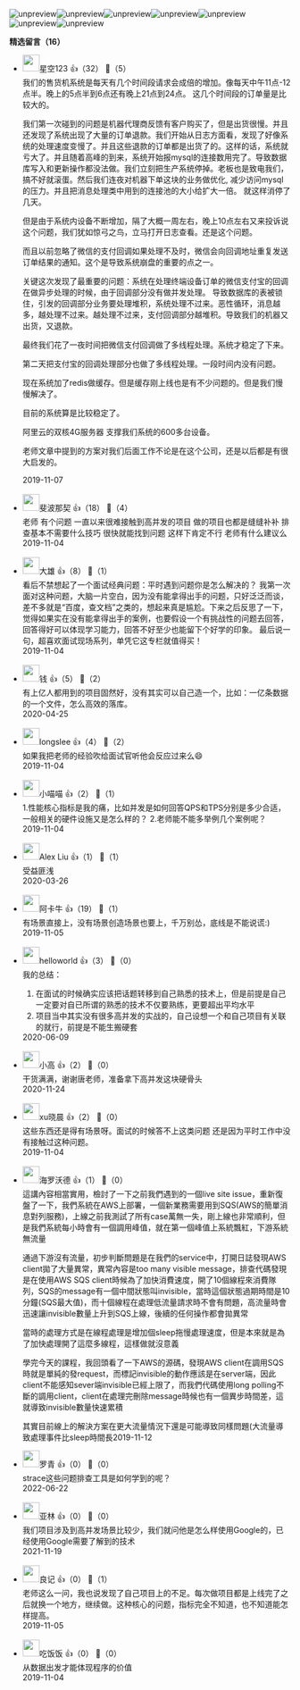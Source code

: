 ![unpreview](https://static001.geekbang.org/resource/image/44/37/44156010052717821b4bf726a8c20d37.jpg?wh=750%2A1212)![unpreview](https://static001.geekbang.org/resource/image/ad/18/ade92a3267329df2de7a2807c73bdc18.jpg?wh=750%2A1719)![unpreview](https://static001.geekbang.org/resource/image/bc/57/bc23df7cb8cf956aecfdae41c4740457.jpg?wh=750%2A1782)![unpreview](https://static001.geekbang.org/resource/image/ed/42/ed7bfcbb9ec098daacccfde3174cb342.jpg?wh=750%2A1317)![unpreview](https://static001.geekbang.org/resource/image/69/47/6964a5e0ce04430ff3993b39426a8847.jpg?wh=750%2A2017)![unpreview](https://static001.geekbang.org/resource/image/1a/09/1a115d21b519e783514b2ca27dffb909.jpg?wh=750%2A1770)![unpreview](https://static001.geekbang.org/resource/image/74/29/7429da91a4e32e50c0623563cc968f29.jpg?wh=750%2A1285)
<div><strong>精选留言（16）</strong></div><ul>
<li><img src="https://static001.geekbang.org/account/avatar/00/18/5d/f8/7de2c1cc.jpg" width="30px"><span>星空123</span> 👍（32） 💬（5）<div> 我们的售货机系统是每天有几个时间段请求会成倍的增加。像每天中午11点-12点半。晚上的5点半到6点还有晚上21点到24点。
 这几个时间段的订单量是比较大的。

 我们第一次碰到的问题是机器代理商反馈有客户购买了，但是出货很慢。并且还发现了系统出现了大量的订单退款。我们开始从日志方面看，发现了好像系统的处理速度变慢了。并且这些退款的订单都是出货了的。这样的话，系统就亏大了。并且随着高峰的到来，系统开始报mysql的连接数用完了。导致数据库写入和更新操作都没法做。我们立刻把生产系统停掉。老板也是致电我们，搞不好就滚蛋。然后我们连夜对机器下单这块的业务做优化, 减少访问mysql的压力。并且把消息处理类中用到的连接池的大小给扩大一倍。
 就这样消停了几天。

但是由于系统内设备不断增加，隔了大概一周左右，晚上10点左右又来投诉说这个问题，我们犹如惊弓之鸟，立马打开日志查看。还是这个问题。

而且以前忽略了微信的支付回调如果处理不及时，微信会向回调地址重复发送订单结果的通知。这个是导致系统崩盘的重要的点之一。

关键这次发现了最重要的问题：系统在处理终端设备订单的微信支付宝的回调在做异步处理的时候，由于回调部分没有做并发处理。
导致数据库的表被锁住，引发的回调部分业务要处理堆积，系统处理不过来。恶性循环，消息越多，越处理不过来。越处理不过来，支付回调部分越堆积。导致我们的机器又出货，又退款。

最终我们花了一夜时间把微信支付回调做了多线程处理。系统才稳定了下来。

第二天把支付宝的回调处理部分也做了多线程处理。一段时间内没有问题。

现在系统加了redis做缓存。但是缓存刚上线也是有不少问题的。但是我们慢慢解决了。

目前的系统算是比较稳定了。 

阿里云的双核4G服务器 支撑我们系统的600多台设备。

老师文章中提到的方案对我们后面工作不论是在这个公司，还是以后都是有很大启发的。 </div>2019-11-07</li><br/><li><img src="https://static001.geekbang.org/account/avatar/00/16/56/c6/0b449bc6.jpg" width="30px"><span>斐波那契</span> 👍（18） 💬（4）<div>老师 有个问题 一直以来很难接触到高并发的项目 做的项目也都是缝缝补补 排查基本不需要什么技巧 很快就能找到问题 这样下肯定不行 老师有什么建议么</div>2019-11-04</li><br/><li><img src="https://static001.geekbang.org/account/avatar/00/14/ed/c9/9abdd4c6.jpg" width="30px"><span>大雄</span> 👍（8） 💬（1）<div>看后不禁想起了一个面试经典问题：平时遇到问题你是怎么解决的？
我第一次面对这种问题，大脑一片空白，因为没有能拿得出手的问题，只好泛泛而谈，差不多就是“百度，查文档”之类的，想起来真是尴尬。下来之后反思了一下，觉得如果实在没有能拿得出手的案例，也要假设一个有挑战性的问题去回答，回答得好可以体现学习能力，回答不好至少也能留下个好学的印象。
最后说一句，超喜欢面试现场系列，单凭它这专栏就值得买！</div>2019-11-04</li><br/><li><img src="https://static001.geekbang.org/account/avatar/00/0f/67/f4/9a1feb59.jpg" width="30px"><span>钱</span> 👍（5） 💬（2）<div>有上亿人都用到的项目固然好，没有其实可以自己造一个，比如：一亿条数据的一个文件，怎么高效的落库。</div>2020-04-25</li><br/><li><img src="https://static001.geekbang.org/account/avatar/00/16/5e/82/438c8534.jpg" width="30px"><span>longslee</span> 👍（4） 💬（2）<div>如果我把老师的经验吹给面试官听他会反应过来么😄</div>2019-11-04</li><br/><li><img src="https://static001.geekbang.org/account/avatar/00/10/36/2c/8bd4be3a.jpg" width="30px"><span>小喵喵</span> 👍（2） 💬（1）<div>1.性能核心指标是我的痛，比如并发是如何回答QPS和TPS分别是多少合适，一般相关的硬件设施又是怎么样的？
2.老师能不能多举例几个案例呢？</div>2019-11-04</li><br/><li><img src="https://static001.geekbang.org/account/avatar/00/10/78/db/825d3b7c.jpg" width="30px"><span>Alex Liu</span> 👍（1） 💬（1）<div>受益匪浅</div>2020-03-26</li><br/><li><img src="https://static001.geekbang.org/account/avatar/00/0f/99/27/47aa9dea.jpg" width="30px"><span>阿卡牛</span> 👍（19） 💬（1）<div>有场景直接上，没有场景创造场景也要上，千万别怂，底线是不能说谎:)</div>2019-11-05</li><br/><li><img src="https://static001.geekbang.org/account/avatar/00/0f/7f/ca/ea85bfdd.jpg" width="30px"><span>helloworld</span> 👍（3） 💬（0）<div>我的总结：
1. 在面试的时候确实应该把话题转移到自己熟悉的技术上，但是前提是自己一定要对自已所谓的熟悉的技术不仅要熟练，更要超出平均水平
2. 项目当中其实没有很多高并发的实战的，自己设想一个和自己项目有关联的就行，前提是不能生搬硬套</div>2020-06-09</li><br/><li><img src="https://static001.geekbang.org/account/avatar/00/13/93/ec/985675c8.jpg" width="30px"><span>小高</span> 👍（2） 💬（0）<div>干货满满，谢谢唐老师，准备拿下高并发这块硬骨头</div>2020-11-24</li><br/><li><img src="http://thirdwx.qlogo.cn/mmopen/vi_32/Q0j4TwGTfTKoTDBX4a5u3Oc0zDpKDp6UbcYDcwAJXfBSmicqQwoyxaoVLEWzjIoUqYBiaDJHAYkO8icLtXqk4ibqKg/132" width="30px"><span>xu晓晨</span> 👍（2） 💬（0）<div>这些东西还是得有场景呀。面试的时候答不上这类问题 还是因为平时工作中没有接触过这种问题。</div>2019-11-04</li><br/><li><img src="https://static001.geekbang.org/account/avatar/00/11/c8/34/fb871b2c.jpg" width="30px"><span>海罗沃德</span> 👍（1） 💬（0）<div>這講內容相當實用，檢討了一下之前我們遇到的一個live site issue，重新復盤了一下，我們系統在AWS上部署，一個新業務需要用到SQS(AWS的簡單消息對列服務)，上線之前我測試了所有case萬無一失，剛上線也非常順利，但是我們系統每小時會有一個調用峰值，就在第一個峰值上系統飄紅，下游系統無流量

通過下游沒有流量，初步判斷問題是在我們的service中，打開日誌發現AWS client拋了大量異常，異常內容是too many visible message，排查代碼發現是在使用AWS SQS client時候為了加快消費速度，開了10個線程來消費隊列，SQS的message有一個中間狀態叫invisible，當時這個狀態過期時間是10分鐘(SQS最大值)，而十個線程在處理低流量請求時不會有問題，高流量時會迅速讓invisible數量上升到SQS上線，後續的任何操作都會拋異常

當時的處理方式是在線程處理是增加個sleep拖慢處理速度，但是本來就是為了加快處理開了這麼多線程，這樣做就沒意義

學完今天的課程，我回頭看了一下AWS的源碼，發現AWS client在調用SQS時就是單純的發request，而標記invisible的動作應該是在server端，因此client不能感知sever端invisible已經上限了，而我們代碼使用long polling不斷的調用client，client在處理完刪除message時候也有一個異步時間差，這就導致invisible數量快速累積

其實目前線上的解決方案在更大流量情況下還是可能導致同樣問題(大流量導致處理事件比sleep時間長</div>2019-11-12</li><br/><li><img src="https://static001.geekbang.org/account/avatar/00/10/f5/f8/6d1974f6.jpg" width="30px"><span>罗青</span> 👍（0） 💬（0）<div>strace这些问题排查工具是如何学到的呢？</div>2022-06-22</li><br/><li><img src="https://static001.geekbang.org/account/avatar/00/0f/8c/5c/3f164f66.jpg" width="30px"><span>亚林</span> 👍（0） 💬（0）<div>我们项目涉及到高并发场景比较少，我们就问他是怎么样使用Google的，已经使用Google需要了解到的技术</div>2021-11-19</li><br/><li><img src="https://static001.geekbang.org/account/avatar/00/0f/c5/1f/8e9ee163.jpg" width="30px"><span>良记</span> 👍（0） 💬（1）<div>老师这么一问，我也说发现了自己项目上的不足。每次做项目都是上线完了之后就换一个地方，继续做。这种核心的问题，指标完全不知道，也不知道能怎样提高。</div>2019-11-05</li><br/><li><img src="https://static001.geekbang.org/account/avatar/00/12/ca/bd/a51ae4b2.jpg" width="30px"><span>吃饭饭</span> 👍（0） 💬（0）<div>从数据出发才能体现程序的价值</div>2019-11-04</li><br/>
</ul>